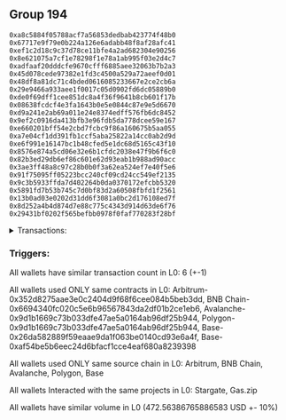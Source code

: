 ## Group 194

```0x0199556886d83b54e182d3bbac05faa69f406e72
0xa8c5884f05788acf7a56853dedbab423774f48b0
0x67717e9f79e0b224a126e6adabb48f8af28afc41
0xef1c2d18c9c37d78ce11bfe4a2ad682304e90256
0x8e621075a7cf1e78298f1e78a1ab995f03e2d4c7
0xadfaaf20dddcfe9670cfff6885aee32063b7b2a3
0x45d078cede97382e1fd3c4500a529a72aeef0d01
0x48df8a81dc71c4bded0616085233667e2ce2cb6a
0x29e9466a933aee1f0017c05d0902fd6dc05889b0
0xde0f69dff1cee851dc8a4f36f9641b8cb601f17b
0x08638fcdcf4e3fa1643b0e5e0844c87e9e5d6670
0xd9a241e2ab69a011e24e8374edff576fb6dc8452
0x9ef2c0916da413bfb3e96fdb5da778dcee59e167
0xe660201bff54e2cbd7fcbc9f86a160675b5aa055
0xa7e04cf1dd391fb1ccf5aba25822a14cc0ab2d9d
0xe6f991e16147bc1b48cfed5e1dc68d5165c43f10
0x8576e874a5cd06e32e6b1cfdc2038e47f9b6f6c0
0x82b3ed29db6ef86c601e62d93eab1b988ad90acc
0x3ae3ff48a8c97c28b0b0f3a62ea524ef7e40f5e6
0x91f75095ff05223bcc240cf09cd24cc549ef2135
0x9c3b5933ffda7d402264b0da0370172efcbb5320
0x5891fd7b53b745c7d0bf83d2a60508fbfd1f2561
0x13b0ad03e0202d31dd6f3081a0bc2d176108ed7f
0x8d252a4b4d874d7e88c775c4343d914d63de6f76
0x29431bf0202f565befbb0978f0faf770283f28bf
```
<details>
<summary>Transactions:</summary>

Hashes: 

Wallet: 0x0199556886d83b54e182d3bbac05faa69f406e72

       Hash: 0x272c7e96530998145e1d8567905cdb573924bfe7cc763e097b1090eba382ce7a
         - source chain: Arbitrum
         - destination chain: BNB Chain
         - project: Stargate
         - contract: 0x352d8275aae3e0c2404d9f68f6cee084b5beb3dd
         - value USD: 66.67426513
       Hash: 0x54091a54cf6f1fb8f940a745c506d6ad8c0ad043000e69c79c029329a2262d8c
         - source chain: BNB Chain
         - destination chain: Avalanche
         - project: Stargate
         - contract: 0x6694340fc020c5e6b96567843da2df01b2ce1eb6
         - value USD: 64.770126815
       Hash: 0x6e00db04b2117d189f90dc55b2e744dafb7e838e9fdee116c64446285c935859
         - source chain: Avalanche
         - destination chain: Polygon
         - project: Stargate
         - contract: 0x9d1b1669c73b033dfe47ae5a0164ab96df25b944
         - value USD: 69.632476296
       Hash: 0x237eee3b79c196db0a62b14507809c4683d0095eb345a38eea25ea5fc13f5eaa
         - source chain: Polygon
         - destination chain: Base
         - project: Stargate
         - contract: 0x9d1b1669c73b033dfe47ae5a0164ab96df25b944
         - value USD: 70.850406851
       Hash: 0x4ebf92c7f284ebbfb3696ddafa89a1736eb1b8406219b479a52ddb8988b72aab
         - source chain: Base
         - destination chain: Kava
         - project: Gas.zip
         - contract: 0x26da582889f59eaae9da1f063be0140cd93e6a4f
         - value USD: 3.986583251e-08
       Hash: 0x48c4175299b6b40d7062b8f61aa922cfdb2a906135f8c777247a1288e81a6e09
         - source chain: Base
         - destination chain: Optimism
         - project: Stargate
         - contract: 0xaf54be5b6eec24d6bfacf1cce4eaf680a8239398
         - value USD: 200.636592527
Wallet: 0xa8c5884f05788acf7a56853dedbab423774f48b0

       Hash:0xa93bd6d24534ebc08b832ce5275438b0ee44b2933b1a3b93440b49ca0f0db09d
         - source chain: Arbitrum
         - destination chain: BNB Chain
         - project: Stargate
         - contract: 0x352d8275aae3e0c2404d9f68f6cee084b5beb3dd
         - value USD: 67.506825442
       Hash:0x05a582649d138a827cae07b690768d36bbebfbf2726094e083995d5f4552a69f
         - source chain: BNB Chain
         - destination chain: Avalanche
         - project: Stargate
         - contract: 0x6694340fc020c5e6b96567843da2df01b2ce1eb6
         - value USD: 65.497949638
       Hash:0xf0f3d20f9df88268987fc2cecb6649e1a3af28880c26121afafdb201e87be674
         - source chain: Avalanche
         - destination chain: Polygon
         - project: Stargate
         - contract: 0x9d1b1669c73b033dfe47ae5a0164ab96df25b944
         - value USD: 70.543037208
       Hash:0x6798e855a5548e5eeab84a57105f36cf859898960f05dfa0afe44e833f6c95f3
         - source chain: Polygon
         - destination chain: Base
         - project: Stargate
         - contract: 0x9d1b1669c73b033dfe47ae5a0164ab96df25b944
         - value USD: 71.881676222
       Hash:0x06795183468800f2458f6f0de84f089fc622d2d1c32ff42cc20ed247b8575664
         - source chain: Base
         - destination chain: Kava
         - project: Gas.zip
         - contract: 0x26da582889f59eaae9da1f063be0140cd93e6a4f
         - value USD: 8.175251368e-09
       Hash:0x10d3b41829694aa9afebecff9dd6f0f79e78311c2396743eb4f3bace0f640c96
         - source chain: Base
         - destination chain: Optimism
         - project: Stargate
         - contract: 0xaf54be5b6eec24d6bfacf1cce4eaf680a8239398
         - value USD: 204.685616605
Wallet: 0x67717e9f79e0b224a126e6adabb48f8af28afc41

       Hash:0x021e72f8d4cc0f784ece68912a3c67525cfecc270861b12b37f6014a8f48373a
         - source chain: Arbitrum
         - destination chain: BNB Chain
         - project: Stargate
         - contract: 0x352d8275aae3e0c2404d9f68f6cee084b5beb3dd
         - value USD: 64.662607555
       Hash:0x7c73a103932e8c186c9f8b7c7de2d72260d1f8d68c3d42a7746189e847aec495
         - source chain: BNB Chain
         - destination chain: Avalanche
         - project: Stargate
         - contract: 0x6694340fc020c5e6b96567843da2df01b2ce1eb6
         - value USD: 62.663232238
       Hash:0xf25a8224493d9a05fec13472e98116e1059c346e76838637c82f8a0409344686
         - source chain: Avalanche
         - destination chain: Polygon
         - project: Stargate
         - contract: 0x9d1b1669c73b033dfe47ae5a0164ab96df25b944
         - value USD: 67.426267143
       Hash:0xd82ad0a776bf866957c56ed170c811f21905727e1f9550c8f8de0acddbc7b247
         - source chain: Polygon
         - destination chain: Base
         - project: Stargate
         - contract: 0x9d1b1669c73b033dfe47ae5a0164ab96df25b944
         - value USD: 68.639342594
       Hash:0xb63764cea3094c9376e49324f5aaee12a2c626490b9b2c1ecd3fc54dd4aeab6a
         - source chain: Base
         - destination chain: Metis
         - project: Gas.zip
         - contract: 0x26da582889f59eaae9da1f063be0140cd93e6a4f
         - value USD: 1.791694544e-06
       Hash:0xcba048664de008ff82eeec4663ee02493473d6e0e51c0ee241a88478d940b375
         - source chain: Base
         - destination chain: Optimism
         - project: Stargate
         - contract: 0xaf54be5b6eec24d6bfacf1cce4eaf680a8239398
         - value USD: 204.975992338
Wallet: 0xef1c2d18c9c37d78ce11bfe4a2ad682304e90256

       Hash:0xbcb8970352143db3a779cd726bb9a08759d98067435e3d0da5904ac317f4f92c
         - source chain: Arbitrum
         - destination chain: BNB Chain
         - project: Stargate
         - contract: 0x352d8275aae3e0c2404d9f68f6cee084b5beb3dd
         - value USD: 66.703737062
       Hash:0x21ac59b5e0696a0da4f7236cce5e0110de66604156e0cdd11fe1cf25f2f268fa
         - source chain: BNB Chain
         - destination chain: Avalanche
         - project: Stargate
         - contract: 0x6694340fc020c5e6b96567843da2df01b2ce1eb6
         - value USD: 64.707958882
       Hash:0x8cdd7289cf374df39485b02576d7306e5e39ebd245c54cfdbf3b163663b77470
         - source chain: Avalanche
         - destination chain: Polygon
         - project: Stargate
         - contract: 0x9d1b1669c73b033dfe47ae5a0164ab96df25b944
         - value USD: 69.505410002
       Hash:0xe1cfbc580efec8236826f2de2fbce4933d9600705ffe4242693f5762c1397633
         - source chain: Polygon
         - destination chain: Base
         - project: Stargate
         - contract: 0x9d1b1669c73b033dfe47ae5a0164ab96df25b944
         - value USD: 70.801783915
       Hash:0x4b8bd3938114c6b4f846342d09b3d78ffdb5be67ace0ce1b6b130875be50c2bf
         - source chain: Base
         - destination chain: Zora
         - project: Gas.zip
         - contract: 0x26da582889f59eaae9da1f063be0140cd93e6a4f
         - value USD: 4.200895545e-05
       Hash:0xd0654120f25ccdff8b5d0a81bb32d9584ff76ce785e3c90277a63a4a7eb3f393
         - source chain: Base
         - destination chain: Optimism
         - project: Stargate
         - contract: 0xaf54be5b6eec24d6bfacf1cce4eaf680a8239398
         - value USD: 217.965718983
Wallet: 0x8e621075a7cf1e78298f1e78a1ab995f03e2d4c7

       Hash:0xe10c011c5b1e3b55fc84b33200daf4a02bbf2d027473ef325796c27888a12ea3
         - source chain: Arbitrum
         - destination chain: BNB Chain
         - project: Stargate
         - contract: 0x352d8275aae3e0c2404d9f68f6cee084b5beb3dd
         - value USD: 63.936713615
       Hash:0x55e50114d71a64b502f53de007b48e46382b215e0f5ef7bab1a6e1fcc004dd0c
         - source chain: BNB Chain
         - destination chain: Avalanche
         - project: Stargate
         - contract: 0x6694340fc020c5e6b96567843da2df01b2ce1eb6
         - value USD: 61.929331963
       Hash:0xe8b1d1d5f55f587c080962357e2bc8f84ab8b4c130ade64c868e621354e1e5a0
         - source chain: Avalanche
         - destination chain: Polygon
         - project: Stargate
         - contract: 0x9d1b1669c73b033dfe47ae5a0164ab96df25b944
         - value USD: 66.366169573
       Hash:0x5a6d5be8acb77a69846359250a80b8dd03c0dc0581beea0a0a473de3e290b871
         - source chain: Polygon
         - destination chain: Base
         - project: Stargate
         - contract: 0x9d1b1669c73b033dfe47ae5a0164ab96df25b944
         - value USD: 67.463770832
       Hash:0xcb703b5c2ec0b116d3fba390991085db9a01d2d8ccc3fb273da6f96876fed032
         - source chain: Base
         - destination chain: Base
         - project: Gas.zip
         - contract: 0x26da582889f59eaae9da1f063be0140cd93e6a4f
         - value USD: 0.0001386962339
       Hash:0x998c772dcec41e6986a0730992b6b195109bfb3ee19e1616753d601aed3240ce
         - source chain: Base
         - destination chain: Optimism
         - project: Stargate
         - contract: 0xaf54be5b6eec24d6bfacf1cce4eaf680a8239398
         - value USD: 207.853418427
Wallet: 0xadfaaf20dddcfe9670cfff6885aee32063b7b2a3

       Hash:0x32c04bcb5717af6f03a135fe738efffc67a691365623bc54a5333ca22ef06e1b
         - source chain: Arbitrum
         - destination chain: BNB Chain
         - project: Stargate
         - contract: 0x352d8275aae3e0c2404d9f68f6cee084b5beb3dd
         - value USD: 65.925667472
       Hash:0x05072e4fcb62778cc182163c105f14a2b186939de9192855057141c70f1e2250
         - source chain: BNB Chain
         - destination chain: Avalanche
         - project: Stargate
         - contract: 0x6694340fc020c5e6b96567843da2df01b2ce1eb6
         - value USD: 63.95401701
       Hash:0x60b9009f2ef6c20b3fc02b7266e6544ebac3de8cd4bd8ba786430e2f3bcc7a64
         - source chain: Avalanche
         - destination chain: Polygon
         - project: Stargate
         - contract: 0x9d1b1669c73b033dfe47ae5a0164ab96df25b944
         - value USD: 68.465755041
       Hash:0x72031d4045b66e9b4a11ffb83110967d7385d4ef27332b33c2744ab56f615668
         - source chain: Polygon
         - destination chain: Base
         - project: Stargate
         - contract: 0x9d1b1669c73b033dfe47ae5a0164ab96df25b944
         - value USD: 69.655463935
       Hash:0xd64db25a24f433cabb6a45e3e3f3d8b641f712dff41213ca45dce69462efaf5a
         - source chain: Base
         - destination chain: Linea
         - project: Gas.zip
         - contract: 0x26da582889f59eaae9da1f063be0140cd93e6a4f
         - value USD: 2.500533062e-05
       Hash:0xc1b2b05db0dbc29368ed0f7ffb786d4c5a5a45b5786b3dd2accc765306244222
         - source chain: Base
         - destination chain: Optimism
         - project: Stargate
         - contract: 0xaf54be5b6eec24d6bfacf1cce4eaf680a8239398
         - value USD: 208.654368163
Wallet: 0x45d078cede97382e1fd3c4500a529a72aeef0d01

       Hash:0x887d7ca833f633eca73e54d85008a0dd5d95d40552c3de4b00f75b33e8e7773b
         - source chain: Arbitrum
         - destination chain: BNB Chain
         - project: Stargate
         - contract: 0x352d8275aae3e0c2404d9f68f6cee084b5beb3dd
         - value USD: 68.408222929
       Hash:0x1ea846855a0c456938c309d717edccf5799065f71902fa115850d288f6ba8558
         - source chain: BNB Chain
         - destination chain: Avalanche
         - project: Stargate
         - contract: 0x6694340fc020c5e6b96567843da2df01b2ce1eb6
         - value USD: 66.56927543
       Hash:0x6a1c7f67d7efe1ee16fff4eec0d475425afbe3e2f62234900540fb5e479e56fa
         - source chain: Avalanche
         - destination chain: Polygon
         - project: Stargate
         - contract: 0x9d1b1669c73b033dfe47ae5a0164ab96df25b944
         - value USD: 71.29911062
       Hash:0x4de6ae756795235c6f6bc00b75909cd4e9336e5b4bfc69ee85b3dda4b11c760f
         - source chain: Polygon
         - destination chain: Base
         - project: Stargate
         - contract: 0x9d1b1669c73b033dfe47ae5a0164ab96df25b944
         - value USD: 72.659954284
       Hash:0x9e8bfcd8f30f54a6a94331cbea7e79a7373baa4d75762e1b046f75e5bf76a74d
         - source chain: Base
         - destination chain: Base
         - project: Gas.zip
         - contract: 0x26da582889f59eaae9da1f063be0140cd93e6a4f
         - value USD: 5.501172737e-05
       Hash:0x67931b89c53e81fd9ffc617eff786c2c5a7dccf2a7d1b7b9522dd504d3493d8d
         - source chain: Base
         - destination chain: Optimism
         - project: Stargate
         - contract: 0xaf54be5b6eec24d6bfacf1cce4eaf680a8239398
         - value USD: 207.420377121
Wallet: 0x48df8a81dc71c4bded0616085233667e2ce2cb6a

       Hash:0xb863aa5c8cde5fd09041709b622438314dc25cf1d9a43b55be8299af0ad2e36a
         - source chain: Arbitrum
         - destination chain: BNB Chain
         - project: Stargate
         - contract: 0x352d8275aae3e0c2404d9f68f6cee084b5beb3dd
         - value USD: 65.789430167
       Hash:0x6686880aee26d14cc8b733cd420a3eab79ba5825fe97cb7f778a35d6e42d9405
         - source chain: BNB Chain
         - destination chain: Avalanche
         - project: Stargate
         - contract: 0x6694340fc020c5e6b96567843da2df01b2ce1eb6
         - value USD: 63.810396231
       Hash:0xaa3a2b2640d92f533400a8391254c8292d92f4d217f8da5cce7e60bdc3fee735
         - source chain: Avalanche
         - destination chain: Polygon
         - project: Stargate
         - contract: 0x9d1b1669c73b033dfe47ae5a0164ab96df25b944
         - value USD: 68.240404165
       Hash:0x69f2b5963dc3cb00a87ea0bea1cc441fac999df7a8e785bf03488dc9a3b6c476
         - source chain: Polygon
         - destination chain: Base
         - project: Stargate
         - contract: 0x9d1b1669c73b033dfe47ae5a0164ab96df25b944
         - value USD: 69.52821608
       Hash:0x590e846520b1fa711b28f61e2b382c10a528c7ceeb92955cc26033616a2afd9c
         - source chain: Base
         - destination chain: Linea
         - project: Gas.zip
         - contract: 0x26da582889f59eaae9da1f063be0140cd93e6a4f
         - value USD: 0.0001212973566
       Hash:0x39930b75093375685613af8d41cb06b40972eff1b691675126ce4b96d94494d2
         - source chain: Base
         - destination chain: Optimism
         - project: Stargate
         - contract: 0xaf54be5b6eec24d6bfacf1cce4eaf680a8239398
         - value USD: 209.364665312
Wallet: 0x29e9466a933aee1f0017c05d0902fd6dc05889b0

       Hash:0x9b150b4942385cbd568774e008be82952a8e064ca5cd34e6341ffa265cdf27e6
         - source chain: Arbitrum
         - destination chain: BNB Chain
         - project: Stargate
         - contract: 0x352d8275aae3e0c2404d9f68f6cee084b5beb3dd
         - value USD: 67.559385103
       Hash:0x0a06ff3393a2b9e8d79e26eae743a880e255f60b547b9365cf886126fe22fee0
         - source chain: BNB Chain
         - destination chain: Avalanche
         - project: Stargate
         - contract: 0x6694340fc020c5e6b96567843da2df01b2ce1eb6
         - value USD: 65.541199503
       Hash:0xd1edf13853fc4fdf916f2f70025e5dee67c74a3f418b1544bb38f74b21100838
         - source chain: Avalanche
         - destination chain: Polygon
         - project: Stargate
         - contract: 0x9d1b1669c73b033dfe47ae5a0164ab96df25b944
         - value USD: 70.159587488
       Hash:0x247ae21835321beedc6c54d2af7e028895ea92913e13760d735af68b80b3c825
         - source chain: Polygon
         - destination chain: Base
         - project: Stargate
         - contract: 0x9d1b1669c73b033dfe47ae5a0164ab96df25b944
         - value USD: 71.44472597
       Hash:0xd44614e5034d1870eaa25826a83a47f40a347c1dd65ff299cdf5e381620456cd
         - source chain: Base
         - destination chain: Zora
         - project: Gas.zip
         - contract: 0x26da582889f59eaae9da1f063be0140cd93e6a4f
         - value USD: 2.465935272e-05
       Hash:0x10d90248a298a5a2dbbb1a457bd8d73a14bfb6eef52f78e7e49e6653092a06bd
         - source chain: Base
         - destination chain: Optimism
         - project: Stargate
         - contract: 0xaf54be5b6eec24d6bfacf1cce4eaf680a8239398
         - value USD: 202.866280326
Wallet: 0xde0f69dff1cee851dc8a4f36f9641b8cb601f17b

       Hash:0x6b4aca131e5587f5dadc43e4ec14d2ddd62e25a06c0e915d851a522fc1bbe3fe
         - source chain: Arbitrum
         - destination chain: BNB Chain
         - project: Stargate
         - contract: 0x352d8275aae3e0c2404d9f68f6cee084b5beb3dd
         - value USD: 68.453226351
       Hash:0xc4b349ea52ca95b425893783b0d6e77dd5540649cc0198f65c1d5dba2a98180b
         - source chain: BNB Chain
         - destination chain: Avalanche
         - project: Stargate
         - contract: 0x6694340fc020c5e6b96567843da2df01b2ce1eb6
         - value USD: 66.446462925
       Hash:0xed65e4ada40a3109d25f3e174509032d71b81234bd096a8eabc8170b9266dab1
         - source chain: Avalanche
         - destination chain: Polygon
         - project: Stargate
         - contract: 0x9d1b1669c73b033dfe47ae5a0164ab96df25b944
         - value USD: 71.269805712
       Hash:0xa7685e785570abdd6e72a078e922179f9b0a84e88cb92c5a90e2825f63958459
         - source chain: Polygon
         - destination chain: Base
         - project: Stargate
         - contract: 0x9d1b1669c73b033dfe47ae5a0164ab96df25b944
         - value USD: 72.539472229
       Hash:0x492af0884aae222d7dc3f3b64e3f76688b5c8ce04f43e856dff9687ee91e2ae8
         - source chain: Base
         - destination chain: Zora
         - project: Gas.zip
         - contract: 0x26da582889f59eaae9da1f063be0140cd93e6a4f
         - value USD: 0.0001196311841
       Hash:0x754cff8877c7aa78fde569762086e09931266e5e74cbad3c3f8fe21260eef4ef
         - source chain: Base
         - destination chain: Optimism
         - project: Stargate
         - contract: 0xaf54be5b6eec24d6bfacf1cce4eaf680a8239398
         - value USD: 220.448871501
Wallet: 0x08638fcdcf4e3fa1643b0e5e0844c87e9e5d6670

       Hash:0xfe609dbd544ae71363bbdcc2e59d3a772945e211f9f1ec54a2009b36e8b84ab9
         - source chain: Arbitrum
         - destination chain: BNB Chain
         - project: Stargate
         - contract: 0x352d8275aae3e0c2404d9f68f6cee084b5beb3dd
         - value USD: 65.360600614
       Hash:0xf1373973875a0efee90243255bc5962f4cf37be66ebe1b4f23877b67fcc47ecf
         - source chain: BNB Chain
         - destination chain: Avalanche
         - project: Stargate
         - contract: 0x6694340fc020c5e6b96567843da2df01b2ce1eb6
         - value USD: 63.511419592
       Hash:0x2461d86023e44329858488d7fe6d4deff073f8b3e326b3358bd54ad6b7fc10cf
         - source chain: Avalanche
         - destination chain: Polygon
         - project: Stargate
         - contract: 0x9d1b1669c73b033dfe47ae5a0164ab96df25b944
         - value USD: 68.187021296
       Hash:0x953b99eb70490119accb37a472cf6b3e658252aa1063783a61a4cd88ff8ea5bd
         - source chain: Polygon
         - destination chain: Base
         - project: Stargate
         - contract: 0x9d1b1669c73b033dfe47ae5a0164ab96df25b944
         - value USD: 69.621903006
       Hash:0x00f6afbe9fa132c6b5a90a06258584624e0107fcd9a1b1dfe90fb45b8f84280c
         - source chain: Base
         - destination chain: Scroll
         - project: Gas.zip
         - contract: 0x26da582889f59eaae9da1f063be0140cd93e6a4f
         - value USD: 6.16483818e-05
       Hash:0x89a5a1335b7c14bdda1237826c754ab946d6a0baa32a66ecf91aa30ddd031329
         - source chain: Base
         - destination chain: Optimism
         - project: Stargate
         - contract: 0xaf54be5b6eec24d6bfacf1cce4eaf680a8239398
         - value USD: 201.756330484
Wallet: 0xd9a241e2ab69a011e24e8374edff576fb6dc8452

       Hash:0x28543e762451ccbaae3ad2cb60ce8269448e23a436dfc574c00633c5b51164b9
         - source chain: Arbitrum
         - destination chain: BNB Chain
         - project: Stargate
         - contract: 0x352d8275aae3e0c2404d9f68f6cee084b5beb3dd
         - value USD: 64.508309679
       Hash:0x3f9aa004172e03530bcec4ed9d216c89875da0a40d59822f9d661f8a95295d57
         - source chain: BNB Chain
         - destination chain: Avalanche
         - project: Stargate
         - contract: 0x6694340fc020c5e6b96567843da2df01b2ce1eb6
         - value USD: 62.526466584
       Hash:0xcf36a30b98cfad28f247b59368eadf3846ef5129a78011c74de07c15f223c947
         - source chain: Avalanche
         - destination chain: Polygon
         - project: Stargate
         - contract: 0x9d1b1669c73b033dfe47ae5a0164ab96df25b944
         - value USD: 66.902178076
       Hash:0xfd2907ec2716e8dae8531e6a19097419ba5889177b86068af3687c6f8bbe2730
         - source chain: Polygon
         - destination chain: Base
         - project: Stargate
         - contract: 0x9d1b1669c73b033dfe47ae5a0164ab96df25b944
         - value USD: 68.357681658
       Hash:0xc39b19958b3846c4877a53b02f92d9aff6d62e55491412500efc329dfdb9c4d8
         - source chain: Base
         - destination chain: Scroll
         - project: Gas.zip
         - contract: 0x26da582889f59eaae9da1f063be0140cd93e6a4f
         - value USD: 0.0001049688663
       Hash:0xe8104d2a231dc38d29060a4e0acbca81f16c480f33afba5d6557932f210665c2
         - source chain: Base
         - destination chain: Optimism
         - project: Stargate
         - contract: 0xaf54be5b6eec24d6bfacf1cce4eaf680a8239398
         - value USD: 225.890349189
Wallet: 0x9ef2c0916da413bfb3e96fdb5da778dcee59e167

       Hash:0x4910d3adddb184311d51a389753c885f3b9ac6fbb61dc2832db309d2163335ca
         - source chain: Arbitrum
         - destination chain: BNB Chain
         - project: Stargate
         - contract: 0x352d8275aae3e0c2404d9f68f6cee084b5beb3dd
         - value USD: 68.19086006
       Hash:0xd9a6e6deba0cdac9ed5fdf8bedef6354b3a3a77e3d956cf69731ebddb33af09b
         - source chain: BNB Chain
         - destination chain: Avalanche
         - project: Stargate
         - contract: 0x6694340fc020c5e6b96567843da2df01b2ce1eb6
         - value USD: 66.313072856
       Hash:0x048d1d99a204932cfa8321bb095005690e722d6c9892cae3145a7e019dac0db4
         - source chain: Avalanche
         - destination chain: Polygon
         - project: Stargate
         - contract: 0x9d1b1669c73b033dfe47ae5a0164ab96df25b944
         - value USD: 71.029167147
       Hash:0x474453bcc80e298f3d29cd0492c8ff4f337b074f95e59368eb6beb27e7983efb
         - source chain: Polygon
         - destination chain: Base
         - project: Stargate
         - contract: 0x9d1b1669c73b033dfe47ae5a0164ab96df25b944
         - value USD: 72.714113693
       Hash:0x1b06eef638001853580a2b43eb9da50878b124e76e6a827ac74a28cd496e8e2f
         - source chain: Base
         - destination chain: Linea
         - project: Gas.zip
         - contract: 0x26da582889f59eaae9da1f063be0140cd93e6a4f
         - value USD: 3.465638761e-05
       Hash:0x594325cc56943e3af3c15095cca72e8196d3d4ca022e3b68acfcbb5bb3ca8b23
         - source chain: Base
         - destination chain: Optimism
         - project: Stargate
         - contract: 0xaf54be5b6eec24d6bfacf1cce4eaf680a8239398
         - value USD: 205.484553387
Wallet: 0xe660201bff54e2cbd7fcbc9f86a160675b5aa055

       Hash:0x3305fb249ff12a6621cd09203fc1bd0e67f633b7efce378432639275f0f241d5
         - source chain: Arbitrum
         - destination chain: BNB Chain
         - project: Stargate
         - contract: 0x352d8275aae3e0c2404d9f68f6cee084b5beb3dd
         - value USD: 64.518303995
       Hash:0xb6566726a145edc0770da7b0b406d7b21cc0f3abcc692bdc22f23fe34729a1e6
         - source chain: BNB Chain
         - destination chain: Avalanche
         - project: Stargate
         - contract: 0x6694340fc020c5e6b96567843da2df01b2ce1eb6
         - value USD: 62.602045893
       Hash:0x930edad93abe1546e2188df473464fb69817c458a3ad802411aae36b6c9a1f1f
         - source chain: Avalanche
         - destination chain: Polygon
         - project: Stargate
         - contract: 0x9d1b1669c73b033dfe47ae5a0164ab96df25b944
         - value USD: 66.85627199
       Hash:0xf2e881998690c52e2cc3c0380ec5f5c78631e7ac2b880191c2f4f9e75f4189f1
         - source chain: Polygon
         - destination chain: Base
         - project: Stargate
         - contract: 0x9d1b1669c73b033dfe47ae5a0164ab96df25b944
         - value USD: 68.464429058
       Hash:0x9b7d3784d767c6ea4c007e94206bd258586c81b74ec56f03b80cdcf83790d217
         - source chain: Base
         - destination chain: Arbitrum
         - project: Gas.zip
         - contract: 0x26da582889f59eaae9da1f063be0140cd93e6a4f
         - value USD: 9.597153491e-05
       Hash:0x541364eed5ae9cdd757f914e675b125c94bdb14c349cd07457edfa35685cd652
         - source chain: Base
         - destination chain: Optimism
         - project: Stargate
         - contract: 0xaf54be5b6eec24d6bfacf1cce4eaf680a8239398
         - value USD: 210.679366188
Wallet: 0xa7e04cf1dd391fb1ccf5aba25822a14cc0ab2d9d

       Hash:0x403990a5cecaf8a134be94c20014eb16de5f449e910ac67cbb42a8c9319c15b6
         - source chain: Arbitrum
         - destination chain: BNB Chain
         - project: Stargate
         - contract: 0x352d8275aae3e0c2404d9f68f6cee084b5beb3dd
         - value USD: 65.195771405
       Hash:0x99fad2c587430aa053f518de867e85d557cdfd0520a50892195e0e28062ec10f
         - source chain: BNB Chain
         - destination chain: Avalanche
         - project: Stargate
         - contract: 0x6694340fc020c5e6b96567843da2df01b2ce1eb6
         - value USD: 63.362729938
       Hash:0x93713975bd074cb8243e3c29ae193e021239815d4a09e53c2fb0eb8d88644c07
         - source chain: Avalanche
         - destination chain: Polygon
         - project: Stargate
         - contract: 0x9d1b1669c73b033dfe47ae5a0164ab96df25b944
         - value USD: 67.814822763
       Hash:0xec469faf99b401e141ee39e31d534b6caf8387fbdb27d575dddef5cec3d8ea7f
         - source chain: Polygon
         - destination chain: Base
         - project: Stargate
         - contract: 0x9d1b1669c73b033dfe47ae5a0164ab96df25b944
         - value USD: 69.589635421
       Hash:0xfb0bfa5d788a6f56bfe5378bd23a15edb2f930cd46a5c7e63c9096fa96ee9c10
         - source chain: Base
         - destination chain: Scroll
         - project: Gas.zip
         - contract: 0x26da582889f59eaae9da1f063be0140cd93e6a4f
         - value USD: 0.0001368186313
       Hash:0xeb307b9a5760f98e60461a63813c42cc2613dce842e450302fcf40589bbc155e
         - source chain: Base
         - destination chain: Optimism
         - project: Stargate
         - contract: 0xaf54be5b6eec24d6bfacf1cce4eaf680a8239398
         - value USD: 207.638496872
Wallet: 0xe6f991e16147bc1b48cfed5e1dc68d5165c43f10

       Hash:0x2cbe5535be0e8c2c280d6725991f7eba55ecb813d48977c309b2f979a7cee7b2
         - source chain: Arbitrum
         - destination chain: BNB Chain
         - project: Stargate
         - contract: 0x352d8275aae3e0c2404d9f68f6cee084b5beb3dd
         - value USD: 64.654673304
       Hash:0x812c183fef52c1a0503c236bfbbc5b311b9367eb265ddbef718c9979affbfe79
         - source chain: BNB Chain
         - destination chain: Avalanche
         - project: Stargate
         - contract: 0x6694340fc020c5e6b96567843da2df01b2ce1eb6
         - value USD: 62.7494171
       Hash:0x2f154a3dc7cd3c9ffe725fd4735f536fc6e2a1fee2940a7dbb307fc1f8d2b989
         - source chain: Avalanche
         - destination chain: Polygon
         - project: Stargate
         - contract: 0x9d1b1669c73b033dfe47ae5a0164ab96df25b944
         - value USD: 67.189600055
       Hash:0xeb44372138b65064d63c3c23e6bcb7f4e6f0f4354d5ba5753b738a789d659c75
         - source chain: Polygon
         - destination chain: Base
         - project: Stargate
         - contract: 0x9d1b1669c73b033dfe47ae5a0164ab96df25b944
         - value USD: 69.060738707
       Hash:0x0024d09c99cd5677d3073484fd18279be6438a716737b7762cad39ee058378ff
         - source chain: Base
         - destination chain: Metis
         - project: Gas.zip
         - contract: 0x26da582889f59eaae9da1f063be0140cd93e6a4f
         - value USD: 4.144529667e-06
       Hash:0xb1f14b76cf405a63690e147bebf1db00cbbbe62633355368b11cc3fd490ac515
         - source chain: Base
         - destination chain: Optimism
         - project: Stargate
         - contract: 0xaf54be5b6eec24d6bfacf1cce4eaf680a8239398
         - value USD: 208.615473226
Wallet: 0x8576e874a5cd06e32e6b1cfdc2038e47f9b6f6c0

       Hash:0xd017d31d6b927136b715be5a98edc6c12fb763adb8df2e76e3c959d6edcda4c4
         - source chain: Arbitrum
         - destination chain: BNB Chain
         - project: Stargate
         - contract: 0x352d8275aae3e0c2404d9f68f6cee084b5beb3dd
         - value USD: 64.109233067
       Hash:0x52a31c027608bcc1cd51000a38219430ee601ef67667d8e363000d5ced992373
         - source chain: BNB Chain
         - destination chain: Avalanche
         - project: Stargate
         - contract: 0x6694340fc020c5e6b96567843da2df01b2ce1eb6
         - value USD: 62.251377929
       Hash:0x983c551540cadb2d2ddb252c96352aa04c756bdf7744788d0402d94d98ddd7de
         - source chain: Avalanche
         - destination chain: Polygon
         - project: Stargate
         - contract: 0x9d1b1669c73b033dfe47ae5a0164ab96df25b944
         - value USD: 66.625190981
       Hash:0xf6c6f466b7513b7728fd8f834cb032694baba1f9d7aa2f90fdd5bac88e082952
         - source chain: Polygon
         - destination chain: Base
         - project: Stargate
         - contract: 0x9d1b1669c73b033dfe47ae5a0164ab96df25b944
         - value USD: 68.412961365
       Hash:0x1e9538d6d89daef454e65b66270d16a16264c04a27fb84b5c98aa09eaa31526c
         - source chain: Base
         - destination chain: Scroll
         - project: Gas.zip
         - contract: 0x26da582889f59eaae9da1f063be0140cd93e6a4f
         - value USD: 7.290335828e-05
       Hash:0xa684d69e5872f779c9bc34f91601aaa7b32473b62d2cc4112c56807816aafe33
         - source chain: Base
         - destination chain: Optimism
         - project: Stargate
         - contract: 0xaf54be5b6eec24d6bfacf1cce4eaf680a8239398
         - value USD: 202.424423392
Wallet: 0x82b3ed29db6ef86c601e62d93eab1b988ad90acc

       Hash:0x23b8c3a79e1a6d4df8fdaf5d9d01565074ec2d2c7c58e02047a6cc1684cd6591
         - source chain: Arbitrum
         - destination chain: BNB Chain
         - project: Stargate
         - contract: 0x352d8275aae3e0c2404d9f68f6cee084b5beb3dd
         - value USD: 65.298663657
       Hash:0x6cd408f36d4fc245b36937d43a6bdd84071896c49d7d0bb004002f0a326a036a
         - source chain: BNB Chain
         - destination chain: Avalanche
         - project: Stargate
         - contract: 0x6694340fc020c5e6b96567843da2df01b2ce1eb6
         - value USD: 63.431879943
       Hash:0x7578c3b29bfb6e71d02539363d330e099b1bf2ef281a567e1ab9fe7e332b3d00
         - source chain: Avalanche
         - destination chain: Polygon
         - project: Stargate
         - contract: 0x9d1b1669c73b033dfe47ae5a0164ab96df25b944
         - value USD: 67.800768532
       Hash:0x07b67da94105f895bbaafd9ce7851b4d59b6ea840e6aabd759ad78099d4efa71
         - source chain: Polygon
         - destination chain: Base
         - project: Stargate
         - contract: 0x9d1b1669c73b033dfe47ae5a0164ab96df25b944
         - value USD: 69.762329366
       Hash:0xbf7b534c289ccfdd54761afb92f678b0190fe0b558a4e472a9fec7f3a91daa60
         - source chain: Base
         - destination chain: Zora
         - project: Gas.zip
         - contract: 0x26da582889f59eaae9da1f063be0140cd93e6a4f
         - value USD: 8.222433559e-05
       Hash:0x2b69f9c69ed5e24e632a44816e2121f24fc26f5204b124ba7da27b90b139de15
         - source chain: Base
         - destination chain: Optimism
         - project: Stargate
         - contract: 0xaf54be5b6eec24d6bfacf1cce4eaf680a8239398
         - value USD: 204.745147942
Wallet: 0x3ae3ff48a8c97c28b0b0f3a62ea524ef7e40f5e6

       Hash:0x07fbaaef10ca0c2746385a46dde7e27646e7f5427f66d5f23cb9cb3f7e059836
         - source chain: Arbitrum
         - destination chain: BNB Chain
         - project: Stargate
         - contract: 0x352d8275aae3e0c2404d9f68f6cee084b5beb3dd
         - value USD: 67.045825873
       Hash:0xb2c182d8c3f1710175def045fb154e9ebdb5636375fac915a717bee59bf4bd0b
         - source chain: BNB Chain
         - destination chain: Avalanche
         - project: Stargate
         - contract: 0x6694340fc020c5e6b96567843da2df01b2ce1eb6
         - value USD: 65.271092759
       Hash:0x5fe85d365b4dd93f2158d29b21c73da587e5fadff15e5f663fb4502bfa0f391c
         - source chain: Avalanche
         - destination chain: Polygon
         - project: Stargate
         - contract: 0x9d1b1669c73b033dfe47ae5a0164ab96df25b944
         - value USD: 69.922754338
       Hash:0xe8079e98793e1367d846e853a5bb79186a9d2405474853aaf9a8d6e0cd1cac39
         - source chain: Polygon
         - destination chain: Base
         - project: Stargate
         - contract: 0x9d1b1669c73b033dfe47ae5a0164ab96df25b944
         - value USD: 72.093649617
       Hash:0x16690027d3e592a957d11d432256860b66b4f62505de882abf845816e050a01a
         - source chain: Base
         - destination chain: Linea
         - project: Gas.zip
         - contract: 0x26da582889f59eaae9da1f063be0140cd93e6a4f
         - value USD: 0.0001627842109
       Hash:0x5d73f378b81f6b18d0ba5e4a4357daf025183817b67e1d2da262af1dabc86a57
         - source chain: Base
         - destination chain: Optimism
         - project: Stargate
         - contract: 0xaf54be5b6eec24d6bfacf1cce4eaf680a8239398
         - value USD: 207.523059221
Wallet: 0x91f75095ff05223bcc240cf09cd24cc549ef2135

       Hash:0xa938febd4ae6c1d1066562c17de228a8fcce093c4e206edbda5af1debe69d77e
         - source chain: Arbitrum
         - destination chain: BNB Chain
         - project: Stargate
         - contract: 0x352d8275aae3e0c2404d9f68f6cee084b5beb3dd
         - value USD: 66.621453461
       Hash:0x97f874866848b20ae04fc75324c9666cbd8eba160451be7831eba189a046c601
         - source chain: BNB Chain
         - destination chain: Avalanche
         - project: Stargate
         - contract: 0x6694340fc020c5e6b96567843da2df01b2ce1eb6
         - value USD: 65.583693419
       Hash:0x48b85a1c2ba49d01fb341c6e4241ebf89df749f342ca16d8baa0a4882ddecf44
         - source chain: Avalanche
         - destination chain: Polygon
         - project: Stargate
         - contract: 0x9d1b1669c73b033dfe47ae5a0164ab96df25b944
         - value USD: 69.885614515
       Hash:0xc738df645c256b80f68b2ce475ad2c0efec740be60e8faa8350093f9afcf84aa
         - source chain: Polygon
         - destination chain: Base
         - project: Stargate
         - contract: 0x9d1b1669c73b033dfe47ae5a0164ab96df25b944
         - value USD: 72.086649755
       Hash:0x280ee023b7b67da49713882140dc8d70754f417ddadca590b2858d75281e94c8
         - source chain: Base
         - destination chain: Linea
         - project: Gas.zip
         - contract: 0x26da582889f59eaae9da1f063be0140cd93e6a4f
         - value USD: 0.0001264989778
       Hash:0xdef691aefd8547d6514750d864ff9a2083edbc4b26ec57098f1c9438697921f0
         - source chain: Base
         - destination chain: Optimism
         - project: Stargate
         - contract: 0xaf54be5b6eec24d6bfacf1cce4eaf680a8239398
         - value USD: 207.610723643
Wallet: 0x9c3b5933ffda7d402264b0da0370172efcbb5320

       Hash:0xc0d86f1a3f9e0b4d9fbc418f5eecfb8a05fcc626f8c7ef2ef8496e01a50df572
         - source chain: Arbitrum
         - destination chain: BNB Chain
         - project: Stargate
         - contract: 0x352d8275aae3e0c2404d9f68f6cee084b5beb3dd
         - value USD: 64.915870559
       Hash:0x5427ea1be62c16c2cef351bab81805dc32e492a2894558ad70393cdf75b812b0
         - source chain: BNB Chain
         - destination chain: Avalanche
         - project: Stargate
         - contract: 0x6694340fc020c5e6b96567843da2df01b2ce1eb6
         - value USD: 62.93923451
       Hash:0x01942ff90f671e2df767519cd65a193a9aa0ee1898a7f7fda9c4fd131bfc4fc2
         - source chain: Avalanche
         - destination chain: Polygon
         - project: Stargate
         - contract: 0x9d1b1669c73b033dfe47ae5a0164ab96df25b944
         - value USD: 67.57507853
       Hash:0xc6c04cdcfdf293313728fb6840f2de195ecb0a4f8acb21acca5de4138c4f75b8
         - source chain: Polygon
         - destination chain: Base
         - project: Stargate
         - contract: 0x9d1b1669c73b033dfe47ae5a0164ab96df25b944
         - value USD: 69.73005578
       Hash:0xb09aa7e90031a3d4706b4bf1b39a5361d511bb1d64ecd799cc8e28ec9c457f59
         - source chain: Base
         - destination chain: Arbitrum
         - project: Gas.zip
         - contract: 0x26da582889f59eaae9da1f063be0140cd93e6a4f
         - value USD: 0.0001195082448
       Hash:0x12e3ccb4d622cdd56254bb2a7e4eeb886a0da8960a8a16d8199964f3040fee9f
         - source chain: Base
         - destination chain: Optimism
         - project: Stargate
         - contract: 0xaf54be5b6eec24d6bfacf1cce4eaf680a8239398
         - value USD: 203.679895479
Wallet: 0x5891fd7b53b745c7d0bf83d2a60508fbfd1f2561

       Hash:0xb5d928d9729b7e094d4e65fa369e2de57c2375c76dee65cc1b0f5b61dc3b7280
         - source chain: Arbitrum
         - destination chain: BNB Chain
         - project: Stargate
         - contract: 0x352d8275aae3e0c2404d9f68f6cee084b5beb3dd
         - value USD: 65.862784485
       Hash:0xd796be5ac3eb104e4542665dbbf34fda96ae45693c3f4b2027eb650ca02697b4
         - source chain: BNB Chain
         - destination chain: Avalanche
         - project: Stargate
         - contract: 0x6694340fc020c5e6b96567843da2df01b2ce1eb6
         - value USD: 63.929734192
       Hash:0xbc7b6a14f3ae73b0e1acb8fd45a78240bf11dbb90ca55558ace0054846b50c9a
         - source chain: Avalanche
         - destination chain: Polygon
         - project: Stargate
         - contract: 0x9d1b1669c73b033dfe47ae5a0164ab96df25b944
         - value USD: 68.741188558
       Hash:0x3116c7772d608fff63b46ee8d2af7190285fa13a3a55ff02ae05703612c3ee3e
         - source chain: Polygon
         - destination chain: Base
         - project: Stargate
         - contract: 0x9d1b1669c73b033dfe47ae5a0164ab96df25b944
         - value USD: 70.951687797
       Hash:0x12b0e75e983f74c0ac4ba0269e206c4a280c2b4b23a7298c5d0c8d459511de98
         - source chain: Base
         - destination chain: Base
         - project: Gas.zip
         - contract: 0x26da582889f59eaae9da1f063be0140cd93e6a4f
         - value USD: 0.000157648311
       Hash:0x15e3a670d0b3ca0309cdab7734ffd596842b94db1f35f30f1c052e3c69f6cf75
         - source chain: Base
         - destination chain: Optimism
         - project: Stargate
         - contract: 0xaf54be5b6eec24d6bfacf1cce4eaf680a8239398
         - value USD: 202.442206645
Wallet: 0x13b0ad03e0202d31dd6f3081a0bc2d176108ed7f

       Hash:0x45958a16c5e031585948a8811859b9d24c1b8be701e87f5f053a7636cb01d584
         - source chain: Arbitrum
         - destination chain: BNB Chain
         - project: Stargate
         - contract: 0x352d8275aae3e0c2404d9f68f6cee084b5beb3dd
         - value USD: 65.489996703
       Hash:0x2ce159154df879ad9c55a0efe43c3c4a8237a87671323fda741cc47b2890ca6e
         - source chain: BNB Chain
         - destination chain: Avalanche
         - project: Stargate
         - contract: 0x6694340fc020c5e6b96567843da2df01b2ce1eb6
         - value USD: 63.593662107
       Hash:0x08577487c4afc58bd6a8db8f7f18d0ef2fd1656dccc43d05001d2a8df6c8d614
         - source chain: Avalanche
         - destination chain: Polygon
         - project: Stargate
         - contract: 0x9d1b1669c73b033dfe47ae5a0164ab96df25b944
         - value USD: 68.236126573
       Hash:0x2aece6b7299f5594b19f26267c8ee7d3097bddfd358f6cb7aa33a1a70ec791e7
         - source chain: Polygon
         - destination chain: Base
         - project: Stargate
         - contract: 0x9d1b1669c73b033dfe47ae5a0164ab96df25b944
         - value USD: 70.389107121
       Hash:0xf3da4f1248362c0dd09f2f004fa73442da511fc3abdb086a949db2b6927726d3
         - source chain: Base
         - destination chain: Base
         - project: Gas.zip
         - contract: 0x26da582889f59eaae9da1f063be0140cd93e6a4f
         - value USD: 7.549824174e-05
       Hash:0xe5fed86cb7f2616abd0d9eb076fb51f0725bf0e9166a9efffa3b8bdad77c8d34
         - source chain: Base
         - destination chain: Optimism
         - project: Stargate
         - contract: 0xaf54be5b6eec24d6bfacf1cce4eaf680a8239398
         - value USD: 205.828341225
Wallet: 0x8d252a4b4d874d7e88c775c4343d914d63de6f76

       Hash:0x4696bf4c7179f21f0a31fe2b5adee6f9b243ea8f8be9dd5279acf181f04e0cdb
         - source chain: Arbitrum
         - destination chain: BNB Chain
         - project: Stargate
         - contract: 0x352d8275aae3e0c2404d9f68f6cee084b5beb3dd
         - value USD: 68.353774208
       Hash:0xbf126ea7c2969b69c748d8fc9f4acdf99f5bd8f078ad02bc452e218164add5fd
         - source chain: BNB Chain
         - destination chain: Avalanche
         - project: Stargate
         - contract: 0x6694340fc020c5e6b96567843da2df01b2ce1eb6
         - value USD: 66.554341691
       Hash:0x9554a8348ab961fc23b99916a004fca785daa903cfb59b6740a7d42b522d7d9d
         - source chain: Avalanche
         - destination chain: Polygon
         - project: Stargate
         - contract: 0x9d1b1669c73b033dfe47ae5a0164ab96df25b944
         - value USD: 71.481321439
       Hash:0xe2e74c47322d8d22d6214b400c6425a3d760041d360057df920a77779e3a130b
         - source chain: Polygon
         - destination chain: Base
         - project: Stargate
         - contract: 0x9d1b1669c73b033dfe47ae5a0164ab96df25b944
         - value USD: 73.507569793
       Hash:0x4e8cbbd8959ca841742609e0512324634536ccf39b77490729b7c14ea020e11a
         - source chain: Base
         - destination chain: Metis
         - project: Gas.zip
         - contract: 0x26da582889f59eaae9da1f063be0140cd93e6a4f
         - value USD: 4.332929856e-06
       Hash:0x11ef91651604521d49315e94880db81058941708efc36d771233324fcfd22779
         - source chain: Base
         - destination chain: Optimism
         - project: Stargate
         - contract: 0xaf54be5b6eec24d6bfacf1cce4eaf680a8239398
         - value USD: 208.441109603
Wallet: 0x29431bf0202f565befbb0978f0faf770283f28bf

       Hash:0x7955727dffab2a7a1a109ec5ef6bd261be50626dc77d574ffc523ae3f565bcab
         - source chain: Arbitrum
         - destination chain: BNB Chain
         - project: Stargate
         - contract: 0x352d8275aae3e0c2404d9f68f6cee084b5beb3dd
         - value USD: 66.526124449
       Hash:0x229ba0ed8f03f9eca49b7ac0439b43565586f3f9fdf33b63acf2d8e0c3edbbf3
         - source chain: BNB Chain
         - destination chain: Avalanche
         - project: Stargate
         - contract: 0x6694340fc020c5e6b96567843da2df01b2ce1eb6
         - value USD: 64.635543246
       Hash:0x20e4297ca0146fe440217f5c4dbeb3f39e22e96b7f81725c5f7f940cbf55e0ac
         - source chain: Avalanche
         - destination chain: Polygon
         - project: Stargate
         - contract: 0x9d1b1669c73b033dfe47ae5a0164ab96df25b944
         - value USD: 69.309427057
       Hash:0x23c702bcdd1e6ecc10e9f0ee2813ce06dcd9479e3ca2bb38bec31f35f22d4895
         - source chain: Polygon
         - destination chain: Base
         - project: Stargate
         - contract: 0x9d1b1669c73b033dfe47ae5a0164ab96df25b944
         - value USD: 71.324716042
       Hash:0x91a4945a1a71556e80d6340a30e03b57b8c9d75c320f44ec69ebe509ba8eb3de
         - source chain: Base
         - destination chain: Linea
         - project: Gas.zip
         - contract: 0x26da582889f59eaae9da1f063be0140cd93e6a4f
         - value USD: 0.0001370276458
       Hash:0x0be94317c9bc51824a8cb16b9ca1f7db3b1a34c7c2c60f94bef41426eb1ce956
         - source chain: Base
         - destination chain: Optimism
         - project: Stargate
         - contract: 0xaf54be5b6eec24d6bfacf1cce4eaf680a8239398
         - value USD: 208.847305893

</details>


### Triggers: 
All wallets have similar transaction count in L0: 6 (+-1)

All wallets used ONLY same contracts in L0: Arbitrum-0x352d8275aae3e0c2404d9f68f6cee084b5beb3dd, BNB Chain-0x6694340fc020c5e6b96567843da2df01b2ce1eb6, Avalanche-0x9d1b1669c73b033dfe47ae5a0164ab96df25b944, Polygon-0x9d1b1669c73b033dfe47ae5a0164ab96df25b944, Base-0x26da582889f59eaae9da1f063be0140cd93e6a4f, Base-0xaf54be5b6eec24d6bfacf1cce4eaf680a8239398

All wallets used ONLY same source chain in L0: Arbitrum, BNB Chain, Avalanche, Polygon, Base

All wallets Interacted with the same projects in L0: Stargate, Gas.zip

All wallets have similar volume in L0 (472.56386765886583 USD +- 10%)

